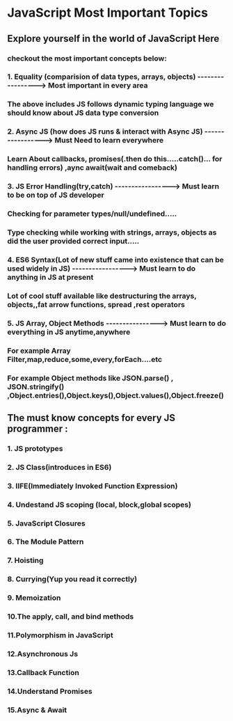 # JavaScript Most Important Topics

## Explore yourself in the world of JavaScript Here

### checkout the most important concepts below:

### 1. Equality (comparision of data types, arrays, objects)                          -----------------> Most important in every area
###    The above includes JS follows dynamic typing language we should know about JS data type conversion 
### 2. Async JS (how does JS runs & interact with Async JS)                           -----------------> Must Need to learn everywhere
###    Learn About callbacks, promises(.then do this.....catch()... for handling errors) ,aync await(wait and comeback)
### 3. JS Error Handling(try,catch)                                                   -----------------> Must learn to be on top of JS developer
###    Checking for parameter types/null/undefined.....
###    Type checking while working with strings, arrays, objects as did the user provided correct input.....
### 4. ES6 Syntax(Lot of new stuff came into existence that can be used widely in JS) -----------------> Must learn to do anything in JS at present
###    Lot of cool stuff available like destructuring the arrays, objects,,fat arrow functions, spread ,rest operators
### 5. JS Array, Object Methods                                                       ----------------> Must learn to do everything in JS anytime,anywhere
###    For example Array Filter,map,reduce,some,every,forEach....etc
###    For example Object methods like JSON.parse() , JSON.stringify() ,Object.entries(),Object.keys(),Object.values(),Object.freeze()


## The must know concepts for every JS programmer :

### 1. JS prototypes
### 2. JS Class(introduces in ES6)
### 3. IIFE(Immediately Invoked Function Expression)
### 4. Undestand JS scoping (local, block,global scopes)
### 5. JavaScript Closures
### 6. The Module Pattern
### 7. Hoisting
### 8. Currying(Yup you read it correctly)
### 9. Memoization
### 10.The apply, call, and bind methods
### 11.Polymorphism in JavaScript
### 12.Asynchronous Js
### 13.Callback Function
### 14.Understand Promises
### 15.Async & Await

